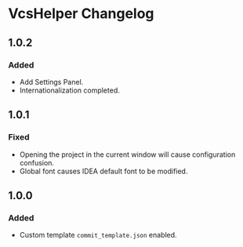<!-- Keep a Changelog guide -> https://keepachangelog.com -->

# VcsHelper Changelog

## 1.0.2
### Added
- Add Settings Panel.
- Internationalization completed.

## 1.0.1
### Fixed
- Opening the project in the current window will cause configuration confusion.
- Global font causes IDEA default font to be modified.

## 1.0.0
### Added
- Custom template `commit_template.json` enabled.
